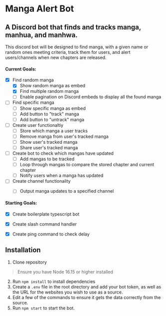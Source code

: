 # **Manga Alert Bot**
## A Discord bot that finds and tracks manga, manhua, and manhwa.
This discord bot will be designed to find manga, with a given name or random ones meeting criteria, track them for users, and alert users/channels when new chapters are released.

#### **Current Goals**:

- [x] Find random manga
    - [x] Show random manga as embed
    - [x] Find multiple random manga
    - [ ] Enable pagination on Discord embeds to display all the found manga

- [ ] Find specific manga
    - [ ] Show specific manga as embed
    - [ ] Add button to "track" manga
    - [ ] Add button to "untrack" manga

- [ ] Create user functionaltiy
    - [ ] Store which manga a user tracks
    - [ ] Remove manga from user's tracked manga
    - [ ] Show user's tracked manga
    - [ ] Share user's tracked manga

- [ ] Create bot to check which mangas have updated
    - [ ] Add mangas to be tracked
    - [ ] Loop through mangas to compare the stored chapter and current chapter
    - [ ] Notify users when a manga has updated

- [ ] Create channel functionality
    - [ ] Output manga updates to a specified channel


#### **Starting Goals**:
- [X] Create boilerplate typescript bot
- [X] Create slash command handler
- [X] Create ping command to check delay
 

## **Installation**
1. Clone repository
> Ensure you have Node 16.15 or higher installed
2. Run `npm install` to install dependencies
3. Create a `.env` file in the root directory and add your bot token, as well as the URL for the websites you wish to use as a source.
4. Edit a few of the commands to ensure it gets the data correctly from the source.
5. Run `npm start` to start the bot.
